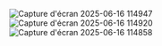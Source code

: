 ![Capture d'écran 2025-06-16 114947](https://github.com/user-attachments/assets/3db5df78-1578-487e-b0dd-dd333dca1764)
![Capture d'écran 2025-06-16 114920](https://github.com/user-attachments/assets/8f97d333-5401-4a36-9728-41fec087b425)
![Capture d'écran 2025-06-16 114858](https://github.com/user-attachments/assets/97f4e15b-732f-456a-ac13-9ba0de9a58ef)
